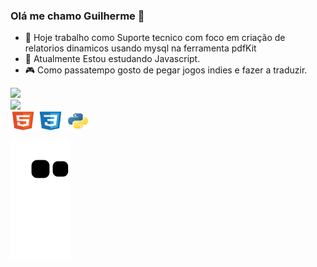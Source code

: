 ### Olá me chamo Guilherme 👋

- 🔭 Hoje trabalho como Suporte tecnico com foco em criação de relatorios dinamicos usando mysql na ferramenta pdfKit
- 🌱 Atualmente Estou estudando Javascript.
- 🎮 Como passatempo gosto de pegar jogos indies e fazer a traduzir.

<div>
  <a href="https://beacons.ai/Roveri-21">
  <img height="180em" src="https://github-readme-stats.vercel.app/api?username=Roveri-21&show_icons=true&theme=dark&include_all_commits=true&count_private=true"/>
</div>
<div>
  <a href = "mailto:guilherroveri21@gmail.com"><img src="https://img.shields.io/badge/Gmail-D14836?style=for-the-badge&logo=gmail&logoColor=white" target="_blank"></a>
</div>
<div>
   <img align="center" alt="Guilherme-HTML" height="30" width="40" src="https://raw.githubusercontent.com/devicons/devicon/master/icons/html5/html5-original.svg">
  <img align="center" alt="Guilherme-CSS" height="30" width="40" src="https://raw.githubusercontent.com/devicons/devicon/master/icons/css3/css3-original.svg">
   <img align="center" alt="Guilherme-Python" height="30" width="40" src="https://raw.githubusercontent.com/devicons/devicon/master/icons/python/python-original.svg">

![snake gif](https://github.com/Roveri-21/Roveri-21/blob/output/github-contribution-grid-snake.svg)
</div>
